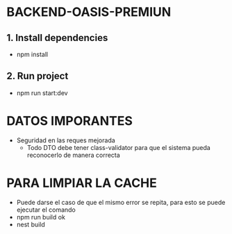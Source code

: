 # BACKEND-OASIS-PREMIUN

## 1. Install dependencies
- npm install

## 2. Run project
- npm run start:dev

# DATOS IMPORANTES
- Seguridad en las reques mejorada
  - Todo DTO debe tener class-validator para que el sistema pueda reconocerlo de manera correcta

# PARA LIMPIAR LA CACHE
- Puede darse el caso de que el mismo error se repita, para esto se puede ejecutar el comando
- npm run build                                                                                                       ok 
- nest build